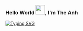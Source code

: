 ### Hello World <img src="https://raw.githubusercontent.com/MartinHeinz/MartinHeinz/master/wave.gif" width="30px">, I'm The Anh
[![Typing SVG](https://readme-typing-svg.demolab.com?font=Goldman&duration=3000&pause=300&color=008505&background=000000&multiline=true&width=200&height=90&lines=%24+whoami;vjz3r;%5Ba.k.a+vizer+%F0%9F%9B%B8%5D)]()
